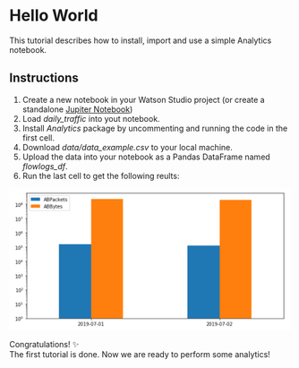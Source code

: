 # Hello World
This tutorial describes how to install, import and use a simple Analytics notebook. 

## Instructions
1. Create a new notebook in your Watson Studio project (or create a standalone [Jupiter Notebook](https://jupyter.readthedocs.io/en/latest/install.html)) 
2. Load *daily_traffic* into yout notebook.
3. Install *Analytics* package by uncommenting and running the code in the first cell.
4. Download *data/data_example.csv* to your local machine.
5. Upload the data into your notebook as a Pandas DataFrame named *flowlogs_df*.
6. Run the last cell to get the following reults:

![alt text](images/traffic.png)

Congratulations! :sparkles:  
The first tutorial is done. Now we are ready to perform some analytics! 
